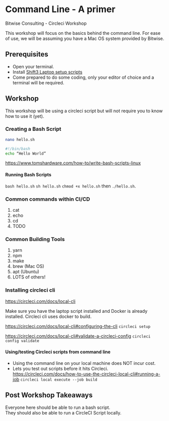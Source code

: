 # Command Line - A primer
Bitwise Consulting - Circleci Workshop

This workshop will focus on the basics behind the command line. For ease of use, we will be assuming you have a Mac OS system provided by Bitwise.

## Prerequisites
 - Open your terminal.
- Install [Shift3 Laptop setup
scripts](https://github.com/shift3/laptop)
- Come prepared to do some coding, only your editor of choice and a terminal will be required.


## Workshop
This workshop will be using a circleci script but will not require you to know how to use it (yet).
### Creating a Bash Script
```bash
nano hello.sh

#!/bin/bash
echo “Hello World”


```
https://www.tomshardware.com/how-to/write-bash-scripts-linux

#### Running Bash Scripts
`bash hello.sh`
`sh hello.sh`
`chmod +x hello.sh` then `./hello.sh`.
### Common commands within CI/CD
1. cat
2. echo
3. cd
4. TODO
### Common Building Tools
1. yarn
2. npm
3. make
4. brew (Mac OS)
5. apt (Ubuntu)
6. LOTS of others!
### Installing circleci cli
https://circleci.com/docs/local-cli

Make sure you have the laptop script installed and Docker is already installed. Circleci cli uses docker to build.

https://circleci.com/docs/local-cli#configuring-the-cli
`circleci setup`

https://circleci.com/docs/local-cli#validate-a-circleci-config
`circleci config validate`

#### Using/testing Circleci scripts from command line
* Using the command line on your local machine does NOT incur cost.
* Lets you test out scripts before it hits Circleci.
https://circleci.com/docs/how-to-use-the-circleci-local-cli#running-a-job
`circleci local execute --job build`


## Post Workshop Takeaways
Everyone here should be able to run a bash script.  
They should also be able to run a CircleCI Script locally.
